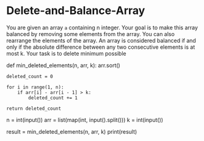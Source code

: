# Delete-and-Balance-Array
You are given an array `a` containing n integer. Your goal is to make this array balanced by removing some elements from the array. You can also rearrange the elements of the array. An array is considered balanced if and only if the absolute difference between any two consecutive elements is at most k. Your task is to delete minimum possible 

def min_deleted_elements(n, arr, k):
    arr.sort()

    deleted_count = 0

    for i in range(1, n):
        if arr[i] - arr[i - 1] > k:
            deleted_count += 1

    return deleted_count

n = int(input())
arr = list(map(int, input().split()))
k = int(input())

result = min_deleted_elements(n, arr, k)
print(result)
